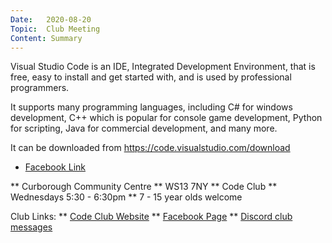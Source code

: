 ```yaml
---
Date:   2020-08-20
Topic:  Club Meeting
Content: Summary
---
```

Visual Studio Code is an IDE, Integrated Development Environment, that is free, easy to install and get started with, and is used by professional programmers.

It supports many programming languages, including C# for windows development, C++ which is popular for console game development, Python for scripting, Java for commercial development, and many more.

It can be downloaded from https://code.visualstudio.com/download

* [Facebook Link](https://www.facebook.com/1481985248595237/posts/3017901791670234/)


** Curborough Community Centre
** WS13 7NY
** Code Club
** Wednesdays 5:30 - 6:30pm
** 7 - 15 year olds welcome

Club Links:
** [Code Club Website](https://lichfield-code-club.github.io/)
** [Facebook Page](https://www.facebook.com/LichfieldCoders)
** [Discord club messages](https://discord.gg/szz6xGK)
